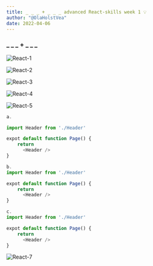 ```yaml
---
title: _ _ _ + _ _ _ advanced React-skills week 1 💡
author: "@OlaHolstVea"
date: 2022-04-06
---
```


### _ _ _ + _ _ _



![React-1](https://res.cloudinary.com/lilly-labs-consulting/image/upload/v1680701844/React-Pirates/React-1-9092_jlnoos.png)


![React-2](https://res.cloudinary.com/lilly-labs-consulting/image/upload/v1680701843/React-Pirates/React-2-9093_jjqu0l.png)


![React-3](https://res.cloudinary.com/lilly-labs-consulting/image/upload/v1680701723/React-Pirates/React-3-9094_wdvu8k.png)

![React-4](https://res.cloudinary.com/lilly-labs-consulting/image/upload/v1680703179/React-Pirates/React-4-9095-marker_hf5k3l.png)

![React-5](https://res.cloudinary.com/lilly-labs-consulting/image/upload/v1680703178/React-Pirates/React-5-9096-marker_vuq8wh.png)

```js
a.

import Header from './Header'

expot default function Page() {
    return
      <Header />
}

b.
import Header from './Header'

expot default function Page() {
    return
      <Header />
}

c.
import Header from './Header'

expot default function Page() {
    return
      <Header />
}

```

![React-7](https://res.cloudinary.com/lilly-labs-consulting/image/upload/v1680703178/React-Pirates/React-7-9098-marker_anw9ca.png)